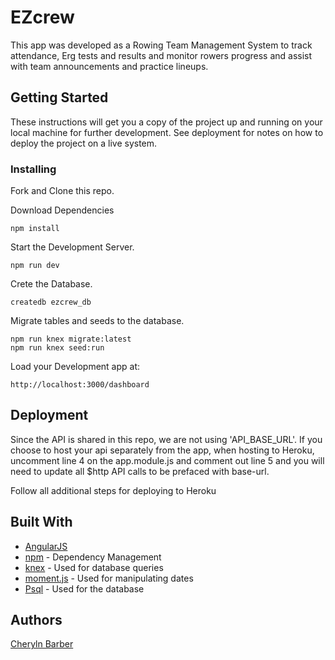 # EZcrew

This app was developed as a Rowing Team Management System to track attendance, Erg tests and results and monitor rowers progress and assist with team announcements and practice lineups.

## Getting Started

These instructions will get you a copy of the project up and running on your local machine for further development. See deployment for notes on how to deploy the project on a live system.

### Installing

Fork and Clone this repo.

Download Dependencies

```
npm install
```

Start the Development Server.

```
npm run dev
```

Crete the Database.

```
createdb ezcrew_db
```

Migrate tables and seeds to the database.

```
npm run knex migrate:latest
npm run knex seed:run
```

Load your Development app at:

```
http://localhost:3000/dashboard
```

## Deployment

Since the API is shared in this repo, we are not using 'API_BASE_URL'. If you choose to host your api separately from the app, when hosting to Heroku, uncomment line 4 on the app.module.js and comment out line 5 and you will need to update all \$http API calls to be prefaced with base-url.

Follow all additional steps for deploying to Heroku

## Built With

- [AngularJS](https://docs.angularjs.org/api)
- [npm](https://www.npmjs.com) - Dependency Management
- [knex](http://knexjs.org/) - Used for database queries
- [moment.js](https://momentjs.com/) - Used for manipulating dates
- [Psql](https://www.postgresql.org/docs/) - Used for the database

## Authors

[Cheryln Barber](linkedin.com/in/cheryln-barber)
